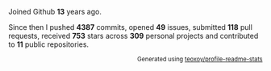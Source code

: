Joined Github **13** years ago.

Since then I pushed **4387** commits, opened **49** issues, submitted **118** pull requests, received **753** stars across **309** personal projects and contributed to **11** public repositories.

<p align="right"><sub>Generated using <a href="https://github.com/marketplace/actions/profile-readme-stats">teoxoy/profile-readme-stats</a></sub></p>
